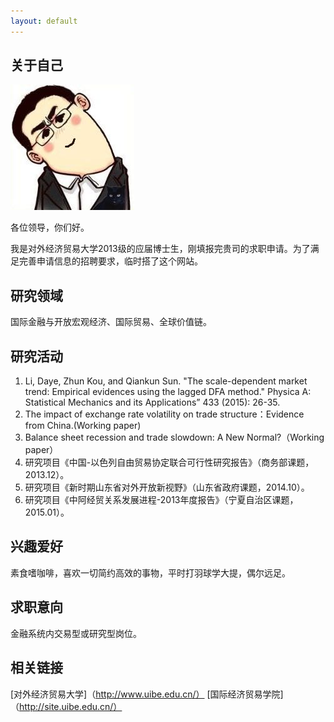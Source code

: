 ```yaml
---
layout: default
---
```


## 关于自己

<img class="profile-picture" src="sherlock.jpg">

各位领导，你们好。

我是对外经济贸易大学2013级的应届博士生，刚填报完贵司的求职申请。为了满足完善申请信息的招聘要求，临时搭了这个网站。

## 研究领域

国际金融与开放宏观经济、国际贸易、全球价值链。

## 研究活动

1. Li, Daye, Zhun Kou, and Qiankun Sun. "The scale-dependent market trend: Empirical evidences using the lagged DFA method." Physica A: Statistical Mechanics and its Applications” 433 (2015): 26-35.   
2. The impact of exchange rate volatility on trade structure：Evidence from China.(Working paper)      
3. Balance sheet recession and trade slowdown: A New Normal?（Working paper）     
4. 研究项目《中国-以色列自由贸易协定联合可行性研究报告》（商务部课题，2013.12）。      
5. 研究项目《新时期山东省对外开放新视野》（山东省政府课题，2014.10）。    
6. 研究项目《中阿经贸关系发展进程-2013年度报告》（宁夏自治区课题，2015.01）。     

## 兴趣爱好
素食嗜咖啡，喜欢一切简约高效的事物，平时打羽球学大提，偶尔远足。

## 求职意向
金融系统内交易型或研究型岗位。

## 相关链接
[对外经济贸易大学]（http://www.uibe.edu.cn/）
[国际经济贸易学院]（http://site.uibe.edu.cn/）



